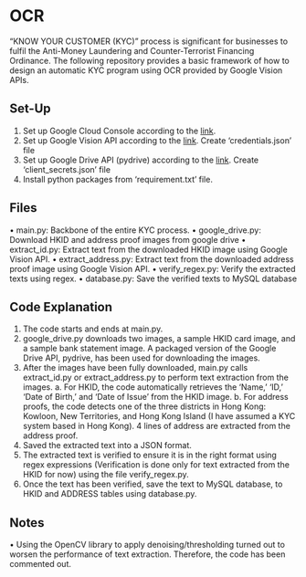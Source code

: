 # OCR

“KNOW YOUR CUSTOMER (KYC)” process is significant for businesses to fulfil the Anti-Money Laundering and Counter-Terrorist Financing Ordinance.
The following repository provides a basic framework of how to design an automatic KYC program using OCR provided by Google Vision APIs. 

## Set-Up
1.	Set up Google Cloud Console according to the [link](https://cloud.google.com/vision/docs/setup).
2.	Set up Google Vision API according to the [link](https://cloud.google.com/vision/docs/before-you-begin). Create ‘credentials.json’ file
3.	Set up Google Drive API (pydrive) according to the [link](https://pythonhosted.org/PyDrive/). Create ‘client_secrets.json’ file
5.	Install python packages from ‘requirement.txt’ file. 

## Files
•	main.py: Backbone of the entire KYC process.
•	google_drive.py: Download HKID and address proof images from google drive
•	extract_id.py: Extract text from the downloaded HKID image using Google Vision API. 
•	extract_address.py: Extract text from the downloaded address proof image using Google Vision API. 
•	verify_regex.py: Verify the extracted texts using regex.
•	database.py: Save the verified texts to MySQL database

## Code Explanation
1.	The code starts and ends at main.py.
2.	google_drive.py downloads two images, a sample HKID card image, and a sample bank statement image. A packaged version of the Google Drive API, pydrive, has been used for downloading the images.
3.	After the images have been fully downloaded, main.py calls extract_id.py or extract_address.py to perform text extraction from the images.
  a.  For HKID, the code automatically retrieves the ‘Name,’ ‘ID,’ ‘Date of Birth,’ and ‘Date of Issue’ from the HKID image.
  b.  For address proofs, the code detects one of the three districts in Hong Kong: Kowloon, New Territories, and Hong Kong Island (I have assumed a KYC       system based in Hong Kong). 4 lines of address are extracted from the address proof.
4.	Saved the extracted text into a JSON format.
5.	The extracted text is verified to ensure it is in the right format using regex expressions (Verification is done only for text extracted from the HKID for now) using the file verify_regex.py.
6.	Once the text has been verified, save the text to MySQL database, to HKID and ADDRESS tables using database.py.  

## Notes
•	Using the OpenCV library to apply denoising/thresholding turned out to worsen the performance of text extraction. Therefore, the code has been commented out.
